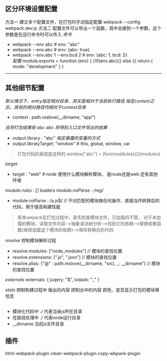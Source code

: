 ## 区分环境设置配置
方法一 建立多个配置文件，在打包时手动指定配置
webpack --config webpack.dev.js
方法二 配置文件可以导出一个函数，其中会接到一个参数，这个参数是在运行命令时可以传入
*命令*  
  - webpack --env abc   # env: "abc"
  - webpack --env.abc   # env: {abc: true}
  - webpack --env.abc 1 --env.bcd 2 # env: {abc: 1, bcd: 2}   
*配置*
  module.exports = function (env) {
    //if(env.abc){} else {}
    return {
      mode: "development"
    }
  }
--------------------
## 其他细节配置

*默认情况下，entry指定相对目录，其实是相对于当前执行路径*
*指定context之后，其他的相对路径均相对于context目录*
- context : path.realove(__dirname, "app")

*会将打包结果给 abc*
*abc 将得到入口文件导出的结果*
- output.library : "abc"
*指定暴露的变量的方式*
- output.libratyTarget: "window" # this, global, window, var
> 打包代码的表现是这样的   window["abc"] = (fun(moddules){})(modules)

*target*
- target : "web" # node 使用什么模块解析模块。 是node还是web 还有其他环境

*module.rules : []* loaders
*module.noParse : /reg/* 
  - module.noParse : /a\.js$/ // 不对匹配的模块做任何操作，直接当作转换后的代码，用于提高构建性能
> 原本wepack在打包过程中，首先检查模块文件，已加载的不管，
> 对于未加载的模块，读取文件内容-->抽象语法树分析-->找到它的依赖-->替换依赖函数(继续加载这个模块的依赖)-->保存转换后的代码

*resolve*
控制模块解析过程  
  - resolve.modules: ["node_modules"] // 模块的查找位置
  - resolve.extensions: [".js", ".json"] // 模块的查找位置
  - resolve.alias: {"@" : path.reslove(__dirname, "src), _: __dirname"} // 模块的查找位置

*externals*
  externals: {
    juqery: "$",
    lodash: "_"
  }

*stats*
控制构建过程中 输出的内容
控制台中的内容 颜色、是否显示打包的模块等信息

## 
- 模块化代码中  ./ 代表当亲js所在目录
- 在路径处理中  ./ 代表node运行目录
- __dirname 当前js文件目录

## 插件
html-webpack-plugin
clean-webpack-plugin
copy-wbpack-plugin